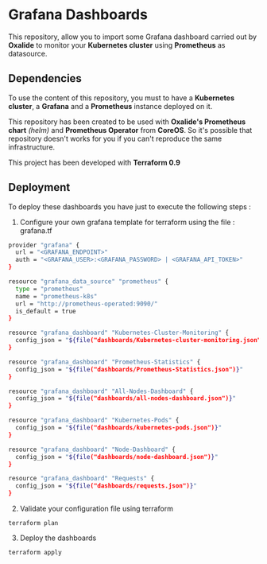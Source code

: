 # Grafana Dashboards

This repository, allow you to import some Grafana dashboard carried out by **Oxalide** to monitor your **Kubernetes cluster** using **Prometheus** as datasource.

## Dependencies

To use the content of this repository, you must to have a **Kubernetes cluster**, a **Grafana** and a **Prometheus** instance deployed on it.

This repository has been created to be used with **Oxalide's Prometheus chart** _(helm)_ and **Prometheus Operator** from **CoreOS**. So it's possible that repository doesn't works for you if you can't reproduce the same infrastructure.

This project has been developed with **Terraform 0.9**

## Deployment

To deploy these dashboards you have just to execute the following steps :

1. Configure your own grafana template for terraform using the file : grafana.tf
```bash
provider "grafana" {
  url = "<GRAFANA_ENDPOINT>"
  auth = "<GRAFANA_USER>:<GRAFANA_PASSWORD> | <GRAFANA_API_TOKEN>"
}

resource "grafana_data_source" "prometheus" {
  type = "prometheus"
  name = "prometheus-k8s"
  url = "http://prometheus-operated:9090/"
  is_default = true
}

resource "grafana_dashboard" "Kubernetes-Cluster-Monitoring" {
  config_json = "${file("dashboards/Kubernetes-cluster-monitoring.json")}"
}

resource "grafana_dashboard" "Prometheus-Statistics" {
  config_json = "${file("dashboards/Prometheus-Statistics.json")}"
}

resource "grafana_dashboard" "All-Nodes-Dashboard" {
  config_json = "${file("dashboards/all-nodes-dashboard.json")}"
}

resource "grafana_dashboard" "Kubernetes-Pods" {
  config_json = "${file("dashboards/kubernetes-pods.json")}"
}

resource "grafana_dashboard" "Node-Dashboard" {
  config_json = "${file("dashboards/node-dashboard.json")}"
}

resource "grafana_dashboard" "Requests" {
  config_json = "${file("dashboards/requests.json")}"
}
```

2. Validate your configuration file using terraform

```
terraform plan
```

3. Deploy the dashboards
```
terraform apply
```
